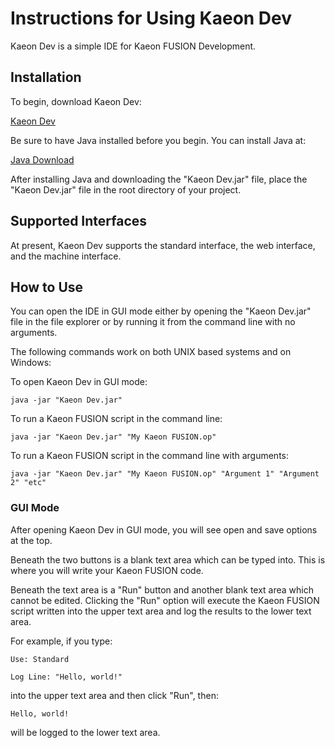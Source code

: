 # Instructions for Using Kaeon Dev

Kaeon Dev is a simple IDE for Kaeon FUSION Development.

## Installation

To begin, download Kaeon Dev:

[Kaeon Dev](https://github.com/Gallery-of-Kaeon/Kaeon-FUSION/raw/master/Kaeon%20FUSION/IDE/Kaeon%20Dev.jar)

Be sure to have Java installed before you begin. You can install Java at:

[Java Download](https://www.java.com/en/download/)

After installing Java and downloading the "Kaeon Dev.jar" file,
place the "Kaeon Dev.jar" file in the root directory of your project.

## Supported Interfaces

At present, Kaeon Dev supports the standard interface,
the web interface,
and the machine interface.

## How to Use

You can open the IDE in GUI mode either by opening the "Kaeon Dev.jar" file in the file explorer or by running it from the command line with no arguments.

The following commands work on both UNIX based systems and on Windows:

To open Kaeon Dev in GUI mode:

    java -jar "Kaeon Dev.jar"

To run a Kaeon FUSION script in the command line:

    java -jar "Kaeon Dev.jar" "My Kaeon FUSION.op"

To run a Kaeon FUSION script in the command line with arguments:

    java -jar "Kaeon Dev.jar" "My Kaeon FUSION.op" "Argument 1" "Argument 2" "etc"

### GUI Mode

After opening Kaeon Dev in GUI mode, you will see open and save options at the top.

Beneath the two buttons is a blank text area which can be typed into.
This is where you will write your Kaeon FUSION code.

Beneath the text area is a "Run" button and another blank text area which cannot be edited.
Clicking the "Run" option will execute the Kaeon FUSION script written into the upper text area and log the results to the lower text area.

For example, if you type:

    Use: Standard
    
    Log Line: "Hello, world!"

into the upper text area and then click "Run", then:

    Hello, world!

will be logged to the lower text area.
